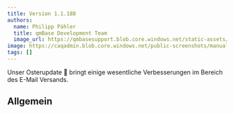 ```yaml
---
title: Version 1.1.188
authors:
  name: Philipp Pähler
  title: qmBase Development Team
  image_url: https://qmbasesupport.blob.core.windows.net/static-assets/img/persons/paehler_round.png
image: https://caqadmin.blob.core.windows.net/public-screenshots/manual-screenshots/Screenshot2023-04-12Privatetask.png
tags: []
---
```


Unser Osterupdate 🥚 bringt einige wesentliche Verbesserungen im Bereich des E-Mail Versands.

<!--truncate-->

## Allgemein
